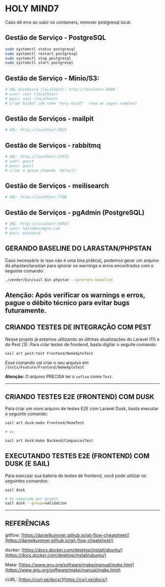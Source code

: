 # HOLY MIND7

Caso dê erro ao subir os containers, remover postgresql local.

## Gestão de Serviço - PostgreSQL

```bash
sudo systemctl status postgresql
sudo systemctl restart postgresql
sudo systemctl stop postgresql
sudo systemctl start postgresql
```

## Gestão de Serviço - Minio/S3:

```bash
# URL Dashboard (localhost): http://localhost:8900
# user: sail (localhost)
# pass: sail (localhost)
# Criar bucket com nome 'holy-mind7'  (sem as aspas simples)
```

## Gestão de Serviços - mailpit

```bash
# URL: http://localhost:8025
```

## Gestão de Serviços - rabbitmq

```bash
# URL: http://localhost:15672
# user: guest
# pass: guest
# criar a queue chamada 'default'
```

## Gestão de Serviços - meilisearch

```bash
# URL: http://localhost:7700
```

## Gestão de Serviços - pgAdmin (PostgreSQL)

```bash
# URL: http://localhost:5050/
# user: hello@example.com
# pass: password
```

## GERANDO BASELINE DO LARASTAN/PHPSTAN

Caso necessário (e isso não é uma boa prática), podemos gerar um arquivo do phpstan/larastan para ignorar os warnings e
erros encontrados com o seguinte comando:

```bash
./vendor/bin/sail bin phpstan --generate-baseline
```

## **Atenção:** Após verificar os warnings e erros, pague o débito técnico para evitar bugs futuramente.

## CRIANDO TESTES DE INTEGRAÇÃO COM PEST

Nesse projeto já estamos utilizando as últimas atualizações do Laravel (11) e do Pest (3).
Para criar testes de frontend, basta digitar o seguite comando:

```bash
sail art pest:test Frontend/NomeXptoTest
```

Esse comando vai criar o seu arquivo em `/tests/Feature/Frontend/NomeXptoTest`

**Atenção:** O arquivo PRECISA ter o `sufixo` como `Test`.

---

## CRIANDO TESTES E2E (FRONTEND) COM DUSK

Para criar um novo arquivo de testes E2E com Laravel Dusk, basta executar o seguinte comando:

```bash
sail art dusk:make Frontend/HomeTest

# ou

sail art dusk:make Backend/CompaniesTest
```

## EXECUTANDO TESTES E2E (FRONTEND) COM DUSK (E SAIL)

Para executar sua bateria de testes de frontend, você pode utilizar os seguintes comandos:

```bash
sail dusk

# Ou separado por grupos
sail dusk --group=validation
```

---

## REFERÊNCIAS

gitflow:
[https://danielkummer.github.io/git-flow-cheatsheet/](https://danielkummer.github.io/git-flow-cheatsheet/)

docker: [https://docs.docker.com/desktop/install/ubuntu/](https://docs.docker.com/desktop/install/ubuntu/)

Make: [https://www.gnu.org/software/make/manual/make.html](https://www.gnu.org/software/make/manual/make.html)

cURL: [https://curl.se/docs/](https://curl.se/docs/)
